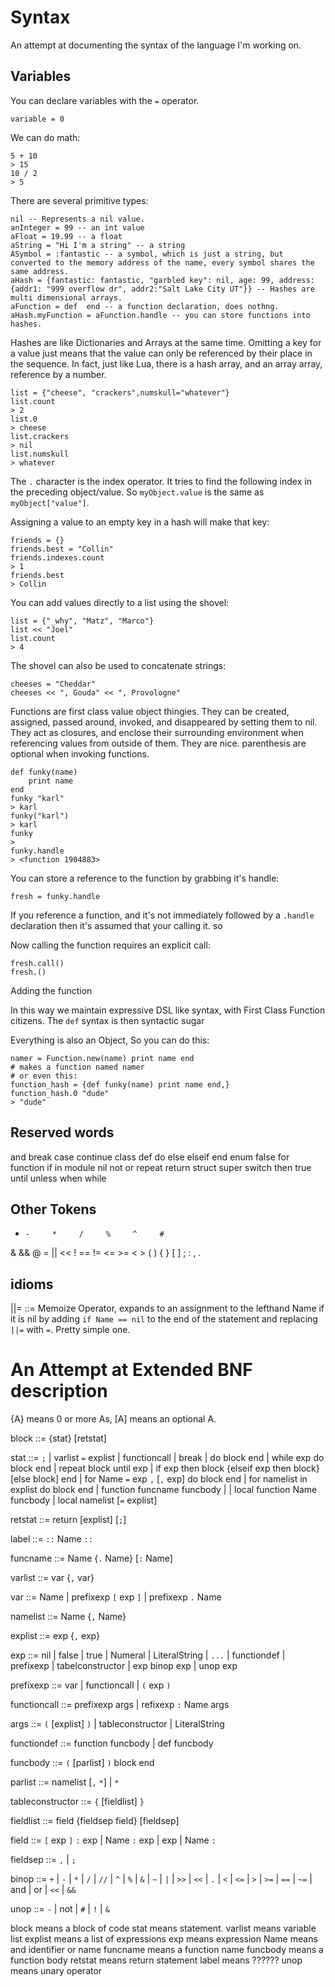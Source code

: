 # Syntax

An attempt at documenting the syntax of the language I'm working on.

## Variables
You can declare variables with the `=` operator.
```stim
variable = 0
```

We can do math:
```stim
5 + 10
> 15
10 / 2
> 5
```

There are several primitive types:
```stim
nil -- Represents a nil value.
anInteger = 99 -- an int value
aFloat = 19.99 -- a float
aString = "Hi I'm a string" -- a string
ASymbol = :fantastic -- a symbol, which is just a string, but converted to the memory address of the name, every symbol shares the same address.
aHash = {fantastic: fantastic, "garbled key": nil, age: 99, address: {addr1: "999 overflow dr", addr2:"Salt Lake City UT"}} -- Hashes are multi dimensional arrays.
aFunction = def  end -- a function declaration, does nothng.
aHash.myFunction = aFunction.handle -- you can store functions into hashes.
```

Hashes are like Dictionaries and Arrays at the same time. Omitting a key for a value just means that the value can only be referenced by their place in the sequence. In fact, just like Lua, there is a hash array, and an array array, reference by a number.
```stim
list = {"cheese", "crackers",numskull="whatever"}
list.count
> 2
list.0
> cheese
list.crackers
> nil
list.numskull
> whatever
```

The `.` character is the index operator. It tries to find the following index in the preceding object/value. So `myObject.value` is the same as `myObject["value"]`.

Assigning a value to an empty key in a hash will make that key:
```stim
friends = {}
friends.best = "Collin"
friends.indexes.count
> 1
friends.best
> Collin
```

You can add values directly to a list using the shovel:
```stim
list = {"_why", "Matz", "Marco"}
list << "Joel"
list.count
> 4
```

The shovel can also be used to concatenate strings:
```stim
cheeses = "Cheddar"
cheeses << ", Gouda" << ", Provologne"
```

Functions are first class value object thingies. They can be created, assigned, passed around, invoked, and disappeared by setting them to nil. They act as closures, and enclose their surrounding environment when referencing values from outside of them. They are nice. parenthesis are optional when invoking functions.
```stim
def funky(name)
	print name
end
funky "karl"
> karl
funky("karl")
> karl
funky
>
funky.handle
> <function 1904883>
```

You can store a reference to the function by grabbing it's handle:
```stim
fresh = funky.handle
```

If you reference a function, and it's not immediately followed by a `.handle` declaration then it's assumed that your calling it. so

Now calling the function requires an explicit call:
```stim
fresh.call()
fresh.()
```

Adding the function

In this way we maintain expressive DSL like syntax, with First Class Function citizens. The `def` syntax is then syntactic sugar

Everything is also an Object, So you can do this:
```stim
namer = Function.new(name) print name end
# makes a function named namer
# or even this:
function_hash = {def funky(name) print name end,}
function_hash.0 "dude"
> "dude"
```

## Reserved words
and       break     case      continue  class
def       do        else      elseif    end
enum      false     for       function  if
in        module    nil       not       or
repeat    return    struct    super     switch
then      true      until     unless    when
while

## Other Tokens
+     -     *     /     %     ^     #
&     &&    @     =     ||    <<    !
==    !=    <=    >=    <     >
(     )     {     }     [     ]
;     :     ,     .

## idioms
||=     ::=   Memoize Operator, expands to an assignment to the lefthand Name if
							it is nil by adding `if Name == nil` to the end of the statement
							and replacing `||=` with `=`. Pretty simple one.

# An Attempt at Extended BNF description

{A} means 0 or more As, [A] means an optional A.

block   ::=   {stat} [retstat]

stat    ::=   `;` |
              varlist `=` explist |
              functioncall |
              break |
              do block end |
              while exp do block end |
              repeat block until exp |
              if exp then block {elseif exp then block} [else block] end |
              for Name `=` exp `,` [`,` exp] do block end |
              for namelist in explist do block end |
              function funcname funcbody | |
              local function Name funcbody |
              local namelist [`=` explist]

retstat ::=   return [explist] [`;`]

label   ::=   `::` Name `::`

funcname ::=  Name {`.` Name} [`:` Name]

varlist  ::=  var {`,` var}

var      ::= Name | prefixexp `[` exp `]` | prefixexp `.` Name

namelist ::= Name {`,` Name}

explist ::= exp {`,` exp}

exp ::= nil | false | true | Numeral | LiteralString |
            `...` | functiondef | prefixexp |
            tabelconstructor | exp binop exp | unop exp

prefixexp ::= var | functioncall | `(` exp `)`

functioncall ::= prefixexp args | refixexp `:` Name args

args ::= `(` [explist] `)` | tableconstructor | LiteralString

functiondef ::= function funcbody | def funcbody

funcbody ::= `(` [parlist] `)` block end

parlist ::= namelist [`,` `*`] | `*`

tableconstructor ::= `{` [fieldlist] `}`

fieldlist ::= field {fieldsep field} [fieldsep]

field ::= `[` exp `]` `:` exp | Name `:` exp | exp | Name `:`

fieldsep ::= `,` | `;`

binop ::= `+` | `-` | `*` | `/` | `//` | `^` | `%` | `&` |
          `~` | `|` | `>>` | `<<` | `.` | `<` | `<=` |
          `>` | `>=` | `==` | `~=` | and | or | `<<` | `&&`

unop ::= `-` | not | `#` | `!` | `&`


block means a block of code
stat means statement.
varlist means variable list
explist means a list of expressions
exp means expression
Name means and identifier or name
funcname means a function name
funcbody means a function body
retstat means return statement
label means ??????
unop means unary operator
